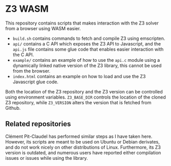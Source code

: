 Z3 WASM
=========

This repository contains scripts that makes interaction
with the Z3 solver from a browser using WASM easier.

* `build.sh` contains commands to fetch and compile Z3 using emscripten.
* `api/` contains a C API which exposes the Z3 API to Javascript, and 
  the `api.js` file contains some glue code that enables easier interaction
  with the C API.
* `example/` contains an example of how to use the `api.c` module using a dynamically linked native version of the Z3 library, this cannot be used from the browser.
* `index.html` contains an example on how to load and use the Z3 Javascript glue code.

Both the location of the Z3 repository and the Z3 version can be controlled
using environment variables. `Z3_BASE_DIR` controls the location of the 
cloned Z3 repository, while `Z3_VERSION` alters the version that is 
fetched from Github.

## Related repositories

Clément Pit-Claudel has performed similar steps as I have taken here. 
However, its scripts are meant to be used on Ubuntu or Debian derivates, 
and do not work nicely on other distributions of Linux. Furthermore, its
Z3 version is outdated, and numerous users have reported either compilation
issues or issues while using the library.


